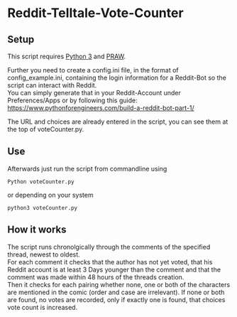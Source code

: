 # Reddit-Telltale-Vote-Counter

## Setup

This script requires [Python 3](https://www.python.org/downloads/) and [PRAW](https://praw.readthedocs.io/en/latest/getting_started/installation.html).

Further you need to create a config.ini file, in the format of config_example.ini, containing the login information for a Reddit-Bot so the script can interact with Reddit.  
You can simply generate that in your Reddit-Account under Preferences/Apps or by following this guide: https://www.pythonforengineers.com/build-a-reddit-bot-part-1/

The URL and choices are already entered in the script, you can see them at the top of voteCounter.py.

## Use

Afterwards just run the script from commandline using
```
Python voteCounter.py
```
or depending on your system
```
python3 voteCounter.py
```

## How it works
The script runs chronolgically through the comments of the specified thread, newest to oldest.  
For each comment it checks that the author has not yet voted, that his Reddit account is at least 3 Days younger than the comment and that the comment was made within 48 hours of the threads creation.  
Then it checks for each pairing whether none, one or both of the characters are mentioned in the comic (order and case are irrelevant).
If none or both are found, no votes are recorded, only if exactly one is found, that choices vote count is increased.

